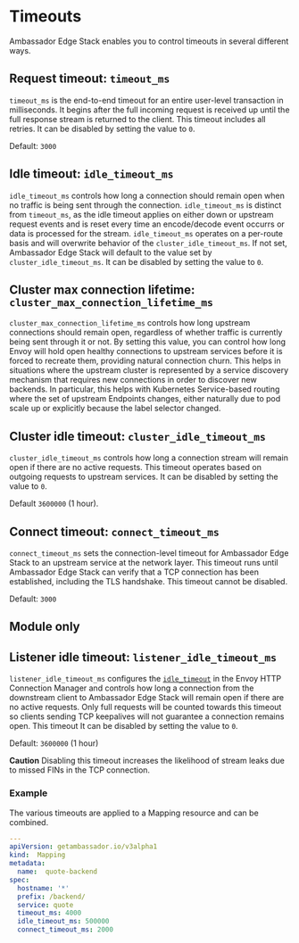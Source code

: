 # Timeouts

Ambassador Edge Stack enables you to control timeouts in several different ways.

## Request timeout: `timeout_ms`

`timeout_ms` is the end-to-end timeout for an entire user-level transaction in milliseconds. It begins after the full incoming request is received up until the full response stream is returned to the client. This timeout includes all retries. It can be disabled by setting the value to `0`.

Default: `3000`

## Idle timeout: `idle_timeout_ms`

`idle_timeout_ms` controls how long a connection should remain open when no traffic is being sent through the connection. `idle_timeout_ms` is distinct from `timeout_ms`, as the idle timeout applies on either down or upstream request events and is reset every time an encode/decode event occurrs or data is processed for the stream. `idle_timeout_ms` operates on a per-route basis and will overwrite behavior of the `cluster_idle_timeout_ms`. If not set, Ambassador Edge Stack will default to the value set by `cluster_idle_timeout_ms`. It can be disabled by setting the value to `0`.

## Cluster max connection lifetime: `cluster_max_connection_lifetime_ms`

`cluster_max_connection_lifetime_ms` controls how long upstream connections should remain open, regardless of whether traffic is currently being sent through it or not. By setting this value, you can control how long Envoy will hold open healthy connections to upstream services before it is forced to recreate them, providing natural connection churn. This helps in situations where the upstream cluster is represented by a service discovery mechanism that requires new connections in order to discover new backends. In particular, this helps with Kubernetes Service-based routing where the set of upstream Endpoints changes, either naturally due to pod scale up or explicitly because the label selector changed.

## Cluster idle timeout: `cluster_idle_timeout_ms`

`cluster_idle_timeout_ms` controls how long a connection stream will remain open if there are no active requests. This timeout operates based on outgoing requests to upstream services. It can be disabled by setting the value to `0`.

Default `3600000` (1 hour).

## Connect timeout: `connect_timeout_ms`

`connect_timeout_ms` sets the connection-level timeout for Ambassador Edge Stack to an upstream service at the network layer. This timeout runs until Ambassador Edge Stack can verify that a TCP connection has been established, including the TLS handshake. This timeout cannot be disabled.

Default: `3000`

## Module only

## Listener idle timeout: `listener_idle_timeout_ms`

`listener_idle_timeout_ms` configures the [`idle_timeout`](https://www.envoyproxy.io/docs/envoy/latest/api-v3/extensions/upstreams/http/v3/http_protocol_options.proto.html#extensions-upstreams-http-v3-httpprotocoloptions) in the Envoy HTTP Connection Manager and controls how long a connection from the downstream client to Ambassador Edge Stack will remain open if there are no active requests. Only full requests will be counted towards this timeout so clients sending TCP keepalives will not guarantee a connection remains open. This timeout It can be disabled by setting the value to `0`.

Default: `3600000` (1 hour)

**Caution** Disabling this timeout increases the likelihood of stream leaks due to missed FINs in the TCP connection.

### Example

The various timeouts are applied to a Mapping resource and can be combined.

```yaml
---
apiVersion: getambassador.io/v3alpha1
kind:  Mapping
metadata:
  name:  quote-backend
spec:
  hostname: '*'
  prefix: /backend/
  service: quote
  timeout_ms: 4000
  idle_timeout_ms: 500000
  connect_timeout_ms: 2000
```
